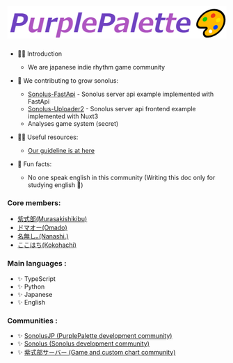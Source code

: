 # <img src="./logo.png">
- 🙋‍♀️ Introduction
  - We are japanese indie rhythm game community
- 🌈 We contributing to grow sonolus:
  - [Sonolus-FastApi](https://github.com/PurplePalette/sonolus-fastapi) - Sonolus server api example implemented with FastApi
  - [Sonolus-Uploader2](https://github.com/PurplePalette/sonolus-uploader2) - Sonolus server api frontend example implemented with Nuxt3
  - Analyses game system (secret)

- 👩‍💻 Useful resources:
  - [Our guideline is at here](https://github.com/PurplePalette/.github)
- 🍿 Fun facts:
  - No one speak english in this community (Writing this doc only for studying english 🤨)


### Core members:
- [紫式部(Murasakishikibu)](https://discordapp.com/users/826082931201802240)
- [ドマオー(Omado)](https://github.com/Dosugamea)
- [名無し｡(Nanashi.)](https://github.com/sevenc-nanashi)
- [ここはち(Kokohachi)](https://github.com/Kokohachi)

### Main languages :
- ✨ TypeScript
- ✨ Python
- ✨ Japanese
- ✨ English

### Communities :
- ✨ [SonolusJP (PurplePalette development community)](https://discord.com/invite/U7JRQTdnW3)
- ✨ [Sonolus (Sonolus development community)](https://discord.com/invite/zStqbJahH7)
- ✨ [紫式部サーバー (Game and custom chart community)](https://discord.com/invite/KEfVkfC6Q9)